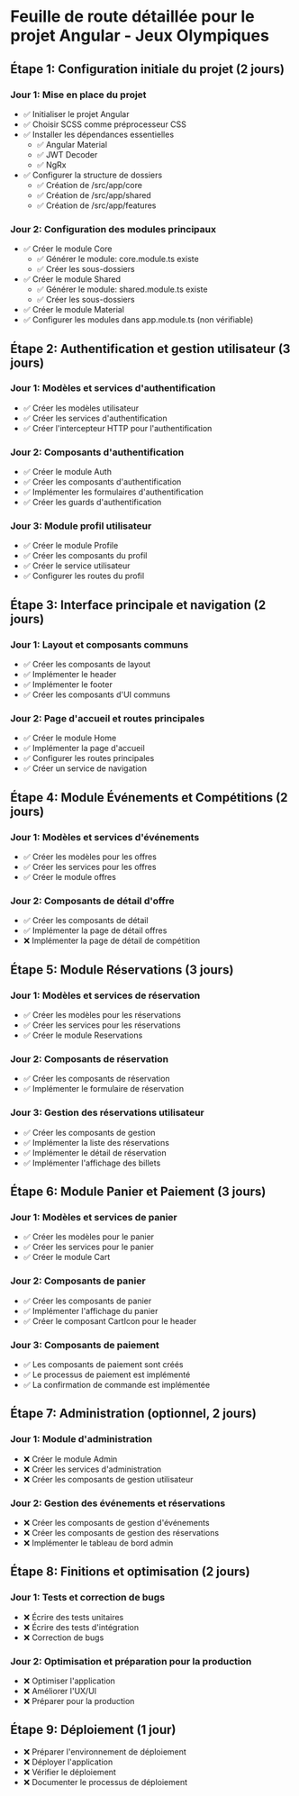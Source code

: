 # Feuille de route détaillée pour le projet Angular - Jeux Olympiques

## Étape 1: Configuration initiale du projet (2 jours)
### Jour 1: Mise en place du projet
- ✅ Initialiser le projet Angular
- ✅ Choisir SCSS comme préprocesseur CSS
- ✅ Installer les dépendances essentielles
  - ✅ Angular Material
  - ✅ JWT Decoder
  - ✅ NgRx
- ✅ Configurer la structure de dossiers
  - ✅ Création de /src/app/core
  - ✅ Création de /src/app/shared
  - ✅ Création de /src/app/features

### Jour 2: Configuration des modules principaux
- ✅ Créer le module Core
  - ✅ Générer le module: core.module.ts existe
  - ✅ Créer les sous-dossiers
- ✅ Créer le module Shared
  - ✅ Générer le module: shared.module.ts existe
  - ✅ Créer les sous-dossiers
- ✅ Créer le module Material
- ✅ Configurer les modules dans app.module.ts (non vérifiable)

## Étape 2: Authentification et gestion utilisateur (3 jours)
### Jour 1: Modèles et services d'authentification
- ✅ Créer les modèles utilisateur
- ✅ Créer les services d'authentification
- ✅ Créer l'intercepteur HTTP pour l'authentification

### Jour 2: Composants d'authentification
- ✅ Créer le module Auth
- ✅ Créer les composants d'authentification
- ✅ Implémenter les formulaires d'authentification
- ✅ Créer les guards d'authentification

### Jour 3: Module profil utilisateur
- ✅ Créer le module Profile
- ✅ Créer les composants du profil
- ✅ Créer le service utilisateur
- ✅ Configurer les routes du profil

## Étape 3: Interface principale et navigation (2 jours)
### Jour 1: Layout et composants communs
- ✅ Créer les composants de layout
- ✅ Implémenter le header
- ✅ Implémenter le footer
- ✅ Créer les composants d'UI communs

### Jour 2: Page d'accueil et routes principales
- ✅ Créer le module Home
- ✅ Implémenter la page d'accueil
- ✅ Configurer les routes principales
- ✅ Créer un service de navigation

## Étape 4: Module Événements et Compétitions (2 jours)
### Jour 1: Modèles et services d'événements
- ✅ Créer les modèles pour les offres
- ✅ Créer les services pour les offres
- ✅ Créer le module offres

### Jour 2: Composants de détail d'offre
- ✅ Créer les composants de détail
- ✅ Implémenter la page de détail offres
- ❌ Implémenter la page de détail de compétition

## Étape 5: Module Réservations (3 jours)
### Jour 1: Modèles et services de réservation
- ✅ Créer les modèles pour les réservations
- ✅ Créer les services pour les réservations
- ✅ Créer le module Reservations

### Jour 2: Composants de réservation
- ✅ Créer les composants de réservation
- ✅ Implémenter le formulaire de réservation

### Jour 3: Gestion des réservations utilisateur
- ✅ Créer les composants de gestion
- ✅ Implémenter la liste des réservations
- ✅ Implémenter le détail de réservation
- ✅ Implémenter l'affichage des billets

## Étape 6: Module Panier et Paiement (3 jours)
### Jour 1: Modèles et services de panier
- ✅ Créer les modèles pour le panier
- ✅ Créer les services pour le panier
- ✅ Créer le module Cart

### Jour 2: Composants de panier
- ✅ Créer les composants de panier
- ✅ Implémenter l'affichage du panier
- ✅ Créer le composant CartIcon pour le header

### Jour 3: Composants de paiement
- ✅ Les composants de paiement sont créés
- ✅ Le processus de paiement est implémenté
- ✅ La confirmation de commande est implémentée

## Étape 7: Administration (optionnel, 2 jours)
### Jour 1: Module d'administration
- ❌ Créer le module Admin
- ❌ Créer les services d'administration
- ❌ Créer les composants de gestion utilisateur

### Jour 2: Gestion des événements et réservations
- ❌ Créer les composants de gestion d'événements
- ❌ Créer les composants de gestion des réservations
- ❌ Implémenter le tableau de bord admin

## Étape 8: Finitions et optimisation (2 jours)
### Jour 1: Tests et correction de bugs
- ❌ Écrire des tests unitaires
- ❌ Écrire des tests d'intégration
- ❌ Correction de bugs

### Jour 2: Optimisation et préparation pour la production
- ❌ Optimiser l'application
- ❌ Améliorer l'UX/UI
- ❌ Préparer pour la production

## Étape 9: Déploiement (1 jour)
- ❌ Préparer l'environnement de déploiement
- ❌ Déployer l'application
- ❌ Vérifier le déploiement
- ❌ Documenter le processus de déploiement
